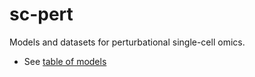 # sc-pert

Models and datasets for perturbational single-cell omics.

* See [table of models](https://docs.google.com/spreadsheets/d/1nqNg0DW1-Om7WtvRS20q-6b28usVRv5czOcxgj83Sgg/)

